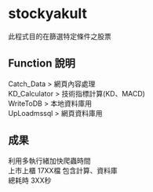# stockyakult 

此程式目的在篩選特定條件之股票

## Function 說明

Catch_Data > 網頁內容處理  
KD_Calculator > 技術指標計算(KD、MACD)  
WriteToDB > 本地資料庫用  
UpLoadmssql > 網頁資料庫用  

## 成果

利用多執行緒加快爬蟲時間  
上市上櫃 17XX檔 包含計算、資料庫   
總耗時 3XX秒  
